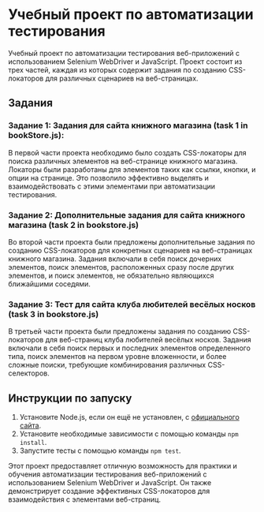 # Учебный проект по автоматизации тестирования

Учебный проект по автоматизации тестирования веб-приложений с использованием Selenium WebDriver и JavaScript. Проект состоит из трех частей, каждая из которых содержит задания по созданию CSS-локаторов для различных сценариев на веб-страницах.

## Задания

### Задание 1: Задания для сайта книжного магазина (task 1 in bookStore.js):

В первой части проекта необходимо было создать CSS-локаторы для поиска различных элементов на веб-странице книжного магазина. Локаторы были разработаны для элементов таких как ссылки, кнопки, и опции на странице. Это позволило эффективно выделять и взаимодействовать с этими элементами при автоматизации тестирования.

### Задание 2: Дополнительные задания для сайта книжного магазина (task 2 in bookstore.js)

Во второй части проекта были предложены дополнительные задания по созданию CSS-локаторов для конкретных сценариев на веб-страницах книжного магазина. Задания включали в себя поиск дочерних элементов, поиск элементов, расположенных сразу после других элементов, и поиск элементов, не обязательно являющихся ближайшими соседями.

### Задание 3: Тест для сайта клуба любителей весёлых носков (task 3 in bookstore.js)

В третьей части проекта были предложены задания по созданию CSS-локаторов для веб-страниц клуба любителей весёлых носков. Задания включали в себя поиск первых и последних элементов определенного типа, поиск элементов на первом уровне вложенности, и более сложные поиски, требующие комбинирования различных CSS-селекторов.


## Инструкции по запуску

1. Установите Node.js, если он ещё не установлен, с [официального сайта](https://nodejs.org/).
2. Установите необходимые зависимости с помощью команды `npm install`.
3. Запустите тесты с помощью команды `npm test`.

Этот проект предоставляет отличную возможность для практики и обучения автоматизации тестирования веб-приложений с использованием Selenium WebDriver и JavaScript. Он также демонстрирует создание эффективных CSS-локаторов для взаимодействия с элементами веб-страниц.
